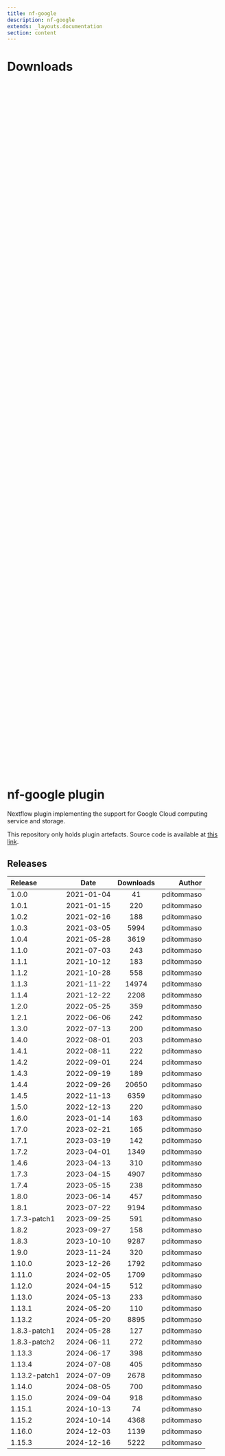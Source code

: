 ```yaml
---
title: nf-google
description: nf-google
extends: _layouts.documentation
section: content
---
```


# Downloads

<div style="position: relative; height:40vh; width:80vw">
    <canvas id="releases"></canvas>
</div>
<script type="module" src="nf-plugins-stats/docs/nf-google/nf-google.js"></script>

# nf-google plugin 

Nextflow plugin implementing the support for Google Cloud computing service and storage. 

This repository only holds plugin artefacts. Source code is available at [this link](https://github.com/nextflow-io/nextflow/tree/master/plugins/nf-google). 


## Releases

| Release                               |                       Date                       |                   Downloads                    |                           Author |
| :------------ |:------------------------------------------------:|:----------------------------------------------:|---------------------------------:|
 |  1.0.0                                               | 2021-01-04                                          | 41                                                 | pditommaso                                         |
 |  1.0.1                                               | 2021-01-15                                          | 220                                                | pditommaso                                         |
 |  1.0.2                                               | 2021-02-16                                          | 188                                                | pditommaso                                         |
 |  1.0.3                                               | 2021-03-05                                          | 5994                                               | pditommaso                                         |
 |  1.0.4                                               | 2021-05-28                                          | 3619                                               | pditommaso                                         |
 |  1.1.0                                               | 2021-07-03                                          | 243                                                | pditommaso                                         |
 |  1.1.1                                               | 2021-10-12                                          | 183                                                | pditommaso                                         |
 |  1.1.2                                               | 2021-10-28                                          | 558                                                | pditommaso                                         |
 |  1.1.3                                               | 2021-11-22                                          | 14974                                              | pditommaso                                         |
 |  1.1.4                                               | 2021-12-22                                          | 2208                                               | pditommaso                                         |
 |  1.2.0                                               | 2022-05-25                                          | 359                                                | pditommaso                                         |
 |  1.2.1                                               | 2022-06-06                                          | 242                                                | pditommaso                                         |
 |  1.3.0                                               | 2022-07-13                                          | 200                                                | pditommaso                                         |
 |  1.4.0                                               | 2022-08-01                                          | 203                                                | pditommaso                                         |
 |  1.4.1                                               | 2022-08-11                                          | 222                                                | pditommaso                                         |
 |  1.4.2                                               | 2022-09-01                                          | 224                                                | pditommaso                                         |
 |  1.4.3                                               | 2022-09-19                                          | 189                                                | pditommaso                                         |
 |  1.4.4                                               | 2022-09-26                                          | 20650                                              | pditommaso                                         |
 |  1.4.5                                               | 2022-11-13                                          | 6359                                               | pditommaso                                         |
 |  1.5.0                                               | 2022-12-13                                          | 220                                                | pditommaso                                         |
 |  1.6.0                                               | 2023-01-14                                          | 163                                                | pditommaso                                         |
 |  1.7.0                                               | 2023-02-21                                          | 165                                                | pditommaso                                         |
 |  1.7.1                                               | 2023-03-19                                          | 142                                                | pditommaso                                         |
 |  1.7.2                                               | 2023-04-01                                          | 1349                                               | pditommaso                                         |
 |  1.4.6                                               | 2023-04-13                                          | 310                                                | pditommaso                                         |
 |  1.7.3                                               | 2023-04-15                                          | 4907                                               | pditommaso                                         |
 |  1.7.4                                               | 2023-05-15                                          | 238                                                | pditommaso                                         |
 |  1.8.0                                               | 2023-06-14                                          | 457                                                | pditommaso                                         |
 |  1.8.1                                               | 2023-07-22                                          | 9194                                               | pditommaso                                         |
 |  1.7.3-patch1                                        | 2023-09-25                                          | 591                                                | pditommaso                                         |
 |  1.8.2                                               | 2023-09-27                                          | 158                                                | pditommaso                                         |
 |  1.8.3                                               | 2023-10-10                                          | 9287                                               | pditommaso                                         |
 |  1.9.0                                               | 2023-11-24                                          | 320                                                | pditommaso                                         |
 |  1.10.0                                              | 2023-12-26                                          | 1792                                               | pditommaso                                         |
 |  1.11.0                                              | 2024-02-05                                          | 1709                                               | pditommaso                                         |
 |  1.12.0                                              | 2024-04-15                                          | 512                                                | pditommaso                                         |
 |  1.13.0                                              | 2024-05-13                                          | 233                                                | pditommaso                                         |
 |  1.13.1                                              | 2024-05-20                                          | 110                                                | pditommaso                                         |
 |  1.13.2                                              | 2024-05-20                                          | 8895                                               | pditommaso                                         |
 |  1.8.3-patch1                                        | 2024-05-28                                          | 127                                                | pditommaso                                         |
 |  1.8.3-patch2                                        | 2024-06-11                                          | 272                                                | pditommaso                                         |
 |  1.13.3                                              | 2024-06-17                                          | 398                                                | pditommaso                                         |
 |  1.13.4                                              | 2024-07-08                                          | 405                                                | pditommaso                                         |
 |  1.13.2-patch1                                       | 2024-07-09                                          | 2678                                               | pditommaso                                         |
 |  1.14.0                                              | 2024-08-05                                          | 700                                                | pditommaso                                         |
 |  1.15.0                                              | 2024-09-04                                          | 918                                                | pditommaso                                         |
 |  1.15.1                                              | 2024-10-13                                          | 74                                                 | pditommaso                                         |
 |  1.15.2                                              | 2024-10-14                                          | 4368                                               | pditommaso                                         |
 |  1.16.0                                              | 2024-12-03                                          | 1139                                               | pditommaso                                         |
 |  1.15.3                                              | 2024-12-16                                          | 5222                                               | pditommaso                                         |
